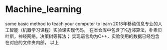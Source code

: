 # Machine_learning
some basic method to teach your computer to learn
2018年移动信息专业的人工智能（机器学习课程）实验课实现代码，
在本仓库中包含了K近邻算法，朴素贝叶斯，神经网络，决策树等算法；
实现语言均为C++，实验使用的数据已经包含在对应的文件夹内部，
以上
